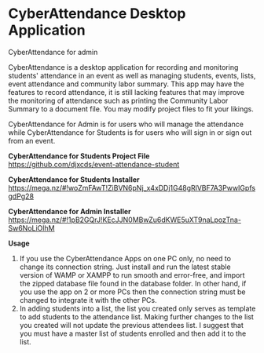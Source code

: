 # CyberAttendance Desktop Application
CyberAttendance for admin 

CyberAttendance is a desktop application for recording and monitoring students' attendance 
in an event as well as managing students, events, lists, event attendance and community
labor summary. This app may have the features to record attendance, it is still lacking 
features that may improve the monitoring of attendance such as printing the Community Labor 
Summary to a document file. You may modify project files to fit your likings. 

CyberAttendance for Admin is for users who will manage the attendance while CyberAttendance for 
Students is for users who will sign in or sign out from an event. 

<b>CyberAttendance for Students Project File</b>
https://github.com/djxcds/event-attendance-student

<b>CyberAttendance for Students Installer</b>
https://mega.nz/#!woZmFAwT!ZiBVN6pNj_x4xDDj1G48gRlVBF7A3PwwIGpfsgdPg28

<b>CyberAttendance for Admin Installer</b>
https://mega.nz/#!1pB2GQrJ!KEcJJN0MBwZu6dKWE5uXT9naLpozTna-Sw6NoLiOlhM

<b>Usage</b>
1. If you use the CyberAttendance Apps on one PC only, no need to change its connection string. 
Just install and run the latest stable version of WAMP or XAMPP to run smooth and error-free, and
import the zipped database file found in the database folder. In other hand, if you use the app on
2 or more PCs then the connection string must be changed to integrate it with the other PCs. 
2. In adding students into a list, the list you created only serves as template to add students to 
the attendance list. Making further changes to the list you created will not update the previous 
attendees list. I suggest that you must have a master list of students enrolled and then add
it to the list.
